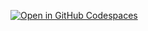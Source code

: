 [![Open in GitHub Codespaces](https://github.com/codespaces/badge.svg)](https://github.com/codespaces/new?repository=vera-gao1015/5002final)



